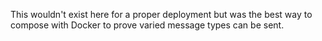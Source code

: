 This wouldn't exist here for a proper deployment but was the best way to compose with Docker to prove varied message types can be sent.
